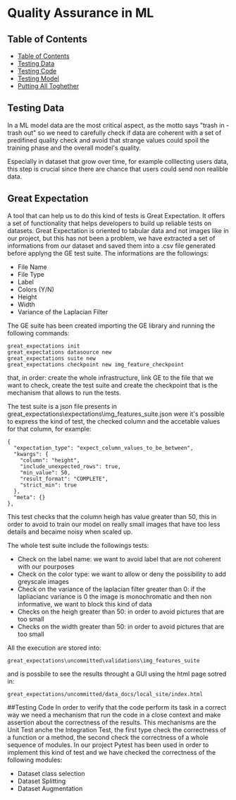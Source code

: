 
# Quality Assurance in ML 

## Table of Contents
- [Table of Contents](#table-of-contents)
- [Testing Data](#tesingdata)
- [Testing Code](#tesingdata)
- [Testing Model](#tesingdata)
- [Putting All Toghether](#tesingdata)


## Testing Data
In a ML model data are the most critical aspect, as the motto says "trash in - trash out" so we need to carefully check if data are coherent with a set of predifined quality check and avoid that strange values could spoil the training phase and the overall model's quality.

Especially in dataset that grow over time, for example colllecting users data, this step is crucial since there are chance that users could send non realible data.

## Great Expectation
A tool that can help us to do this kind of tests is Great Expectation.
It offers a set of functionality that helps developers to build up reliable tests on datasets.
Great Expectation is oriented to tabular data and not images like in our project, but this has not been a problem, we have extracted a set of informations from our dataset and saved them into a .csv file generated before applyng the GE test suite.
The informations are the followings:
<ul>
    <li>File Name </li>
    <li>File Type </li>
    <li>Label </li>
    <li>Colors (Y/N)</li>
    <li>Height </li>
    <li>Width </li>
    <li>Variance of the Laplacian Filter </li>
</ul>

The GE suite has been created importing the GE library and running the following commands:

    great_expectations init
    great_expectations datasource new
    great_expectations suite new
    great_expectations checkpoint new img_feature_checkpoint
    
that, in order: create the whole infrastructure, link GE to the file that we want to check, create the test suite and create the checkpoint that is the mechanism that allows to run the tests.

The test suite is a json file presents in great_expectations\expectations\img_features_suite.json were it's possible to express the kind of test, the checked column and the accetable values for that column, for example:

    {
      "expectation_type": "expect_column_values_to_be_between",
      "kwargs": {
        "column": "height",
        "include_unexpected_rows": true,
        "min_value": 50,
        "result_format": "COMPLETE",
        "strict_min": true
      },
      "meta": {}
    },

This test checks that the column heigh has value greater than 50, this in order to avoid to train our model on really small images that have too less details and becaime noisy when scaled up.

The whole test suite include the followings tests:
<ul>
    <li>Check on the label name: we want to avoid label that are not coherent with our pourposes</li>
    <li>Check on the color type: we want to allow or deny the possibility to add greyscale images</li>
    <li>Check on the variance of the laplacian filter greater than 0: if the lapliacianc variance is 0 the image is monochromatic and then non informative, we want to block this kind of data</li>
    <li>Checks on the heigh greater than 50: in order to avoid pictures that are too small</li>
    <li>Checks on the width greater than 50: in order to avoid pictures that are too small</li>
</ul>

All the execution are stored into:

    great_expectations\uncommitted\validations\img_features_suite

and is possbile to see the results throught a GUI using the html page sotred in:

    great_expectations/uncommitted/data_docs/local_site/index.html

##Testing Code
In order to verify that the code perform its task in a correct way we need a mechanism that run the code in a close context and make assertion about the correctness of the results.
This mechanisms are the Unit Test anche the Integration Test, the first type check the correctness of a function or a method, the second check the correctness of a whole sequence of modules.
In our project Pytest has been used in order to implement this kind of test and we have checked the correctness of the following modules:

<ul Dataset Preprocessing Functionalities>
    <li>Dataset class selection</li>
    <li>Dataset Splitting</li>
    <li>Dataset Augmentation</li>
</ul>
